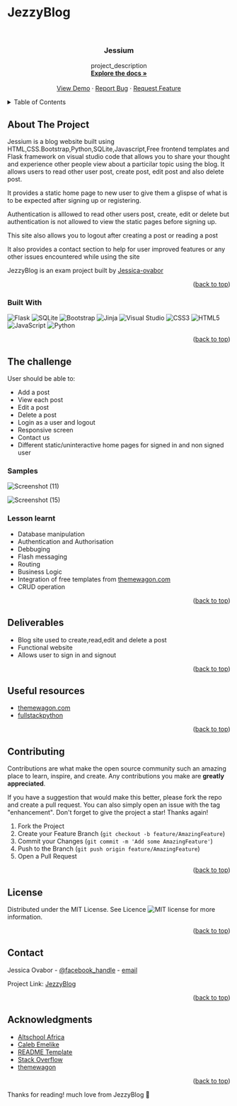 # JezzyBlog
 



<!-- PROJECT LOGO -->
<br />
<div align="center">
  <a href="https://github.com/Jessica-ovabor/Jessium">

  </a>

<h3 align="center">Jessium</h3>

  <p align="center">
         project_description
    <br />
    <a href="https://github.com/Jessica-ovabor/Jessium"><strong>Explore the docs »</strong></a>
    <br />
    <br />
    <a href="https://github.com/Jessica-ovabor/Jessium">View Demo</a>
    ·
    <a href="https://github.com/Jessica-ovabor/Jessium/issues">Report Bug</a>
    ·
    <a href="https://github.com/Jessica-ovabor/Jessium/issues">Request Feature</a>
  </p>
</div>



<!-- TABLE OF CONTENTS -->
<details>
  <summary>Table of Contents</summary>
  <ol>
    <li>
      <a href="#about-the-project">About The Project</a>
      <ul>
        <li><a href="#built-with">Built With</a></li>
       </ul>
    </li>
    <li>
      <a href="#milestone">Milestone</a>
      <ul>
        <li><a href="#the-challenge">The challenge</a></li>
        <li><a href="#samples">Samples</a></li>
      </ul>
    </li>
    <li><a href="#lesson-learnt">Lesson learnt</a></li>
    <li><a href="#deliverables">Deliverables</a></li>
    <li><a href="#useful-resources">Useful resources</a></li>
    <li><a href="#contributing">Contributing</a></li>
    <li><a href="#license">License</a></li>
    <li><a href="#contact">Contact</a></li>
    <li><a href="#acknowledgments">Acknowledgments</a></li>
  </ol>
</details>



<!-- ABOUT THE PROJECT -->
## About The Project

Jessium is a blog website built using HTML,CSS.Bootstrap,Python,SQLite,Javascript,Free frontend templates and Flask framework on visual studio code that allows you to share your thought and experience other people view about a particilar topic using the blog. It allows users to read other user post, create post, edit post and also delete post.

It provides a static home page to new user to give them a glispse of what is to be expected after signing up or registering.

Authentication is alllowed to read other users post, create, edit or delete but authentication is not allowed to view the static pages before signing up.

This site also allows you to logout after creating a post or reading a post 

It also provides a contact section to help for user improved features or any other issues encountered while using the site

JezzyBlog is an exam project built by [Jessica-ovabor](github.com/Jessica-ovabor)



<p align="right">(<a href="#readme-top">back to top</a>)</p>



### Built With
 ![Flask](https://img.shields.io/badge/flask-%23000.svg?style=for-the-badge&logo=flask&logoColor=white)
 ![SQLite](https://img.shields.io/badge/sqlite-%2307405e.svg?style=for-the-badge&logo=sqlite&logoColor=white)
![Bootstrap](https://img.shields.io/badge/bootstrap-%23563D7C.svg?style=for-the-badge&logo=bootstrap&logoColor=white)
 ![Jinja](https://img.shields.io/badge/jinja-white.svg?style=for-the-badge&logo=jinja&logoColor=black)
![Visual Studio](https://img.shields.io/badge/Visual%20Studio-5C2D91.svg?style=for-the-badge&logo=visual-studio&logoColor=white)
![CSS3](https://img.shields.io/badge/css3-%231572B6.svg?style=for-the-badge&logo=css3&logoColor=white)
![HTML5](https://img.shields.io/badge/html5-%23E34F26.svg?style=for-the-badge&logo=html5&logoColor=white)
 ![JavaScript](https://img.shields.io/badge/javascript-%23323330.svg?style=for-the-badge&logo=javascript&logoColor=%23F7DF1E)
![Python](https://img.shields.io/badge/python-3670A0?style=for-the-badge&logo=python&logoColor=ffdd54)



<p align="right">(<a href="#readme-top">back to top</a>)</p>



<!-- The challenge -->
## The challenge

 <p>User should be able to:</p>
 
 * Add a post
 * View each post
 * Edit a post
 * Delete a post
 * Login as a user and logout
 * Responsive screen
 * Contact us
 * Different static/uninteractive home pages for signed in and non signed user
 
 
 

### Samples
![Screenshot (11)](https://user-images.githubusercontent.com/74324460/200291515-e40494bd-092e-4bd7-a160-fb1ee710b5ae.png)

![Screenshot (15)](https://user-images.githubusercontent.com/74324460/200291050-bfe7a8c2-a3e2-4632-8d53-7ac0f7671c5a.png)





### Lesson learnt

* Database manipulation
* Authentication and Authorisation
* Debbuging
* Flash messaging
* Routing
* Business Logic
* Integration of free templates from [themewagon.com](www.themewagon.com)
* CRUD operation
 


<p align="right">(<a href="#readme-top">back to top</a>)</p>



<!-- Deliverables -->
## Deliverables

* Blog site used to create,read,edit and delete a post
* Functional website
* Allows user to sign in and signout

<p align="right">(<a href="#readme-top">back to top</a>)</p>



<!-- Usefulresources -->
## Useful resources

- [themewagon.com](www.themewagon.com)
- [fullstackpython](www.fullstackpython.com)


<p align="right">(<a href="#readme-top">back to top</a>)</p>



<!-- CONTRIBUTING -->
## Contributing

Contributions are what make the open source community such an amazing place to learn, inspire, and create. Any contributions you make are **greatly appreciated**.

If you have a suggestion that would make this better, please fork the repo and create a pull request. You can also simply open an issue with the tag "enhancement".
Don't forget to give the project a star! Thanks again!

1. Fork the Project
2. Create your Feature Branch (`git checkout -b feature/AmazingFeature`)
3. Commit your Changes (`git commit -m 'Add some AmazingFeature'`)
4. Push to the Branch (`git push origin feature/AmazingFeature`)
5. Open a Pull Request

<p align="right">(<a href="#readme-top">back to top</a>)</p>



<!-- LICENSE -->
## License

Distributed under the MIT License. See Licence 
![MIT license](https://img.shields.io/badge/License-MIT-blue.svg)
for more information.


<p align="right">(<a href="#readme-top">back to top</a>)</p>



<!-- CONTACT -->
## Contact

Jessica Ovabor - [@facebook_handle](https://facebook.com/jessica-ovabor) - [email](ovaborjessica85@gmail.com)

Project Link: [JezzyBlog](https://github.com/Jessica-ovabor/JezzyBlog)

<p align="right">(<a href="#readme-top">back to top</a>)</p>



<!-- ACKNOWLEDGMENTS -->
## Acknowledgments

* [Altschool Africa](www.altschoolafrica.com)
* [Caleb Emelike](twitter.com/caleb-emelike)
* [README Template](https://github.com/othneildrew/Best-README-Template)
* [Stack Overflow](www.stackoverflow.com)
* [themewagon](www.themewagon.com)





<p align="right">(<a href="#readme-top">back to top</a>)</p>





 
Thanks for reading! much love from JezzyBlog :blue_heart:
